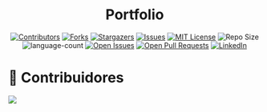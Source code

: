 <h1 style="text-align: center;">Portfolio</h1>

<div style="text-align: center;">
<a href="https://github.com/gabriel-ezequiel/portfolio/graphs/contributors" target="_blank"><img src="https://img.shields.io/github/contributors/gabriel-ezequiel/portfolio.svg?style=for-the-badge" alt="Contributors"></a>
<a href="https://github.com/gabriel-ezequiel/portfolio/network/members" target="_blank"><img src="https://img.shields.io/github/forks/gabriel-ezequiel/portfolio.svg?style=for-the-badge" alt="Forks"></a>
<a href="https://github.com/gabriel-ezequiel/portfolio/stargazers" target="_blank"><img src="https://img.shields.io/github/stars/gabriel-ezequiel/portfolio.svg?style=for-the-badge" alt="Stargazers"></a>
<a href="https://github.com/gabriel-ezequiel/portfolio/issues" target="_blank"><img src="https://img.shields.io/github/issues/gabriel-ezequiel/portfolio.svg?style=for-the-badge" alt="Issues"></a>
<a href="https://github.com/gabriel-ezequiel/portfolio/blob/master/LICENSE" target="_blank"><img src="https://img.shields.io/github/license/gabriel-ezequiel/portfolio.svg?style=for-the-badge" alt="MIT License"></a>
<a><img src="https://img.shields.io/github/repo-size/gabriel-ezequiel/portfolio?style=for-the-badge" alt="Repo Size"></a>
<a><img src="https://img.shields.io/github/languages/count/gabriel-ezequiel/portfolio?style=for-the-badge" alt="language-count"></a>
<a href="https://github.com/gabriel-ezequiel/portfolio/issues" target="_blank"><img src="https://img.shields.io/github/issues/gabriel-ezequiel/portfolio?style=for-the-badge" alt="Open Issues"></a>
<a href="https://github.com/gabriel-ezequiel/portfolio/pulls" target="_blank"><img src="https://img.shields.io/github/issues-pr/gabriel-ezequiel/portfolio?style=for-the-badge" alt="Open Pull Requests"></a>
<a href="https://linkedin.com/in/gabriel-de-castro-ezequiel" target="_blank"><img src="https://img.shields.io/badge/-LinkedIn-black.svg?style=for-the-badge&logo=linkedin&colorB=555" alt="LinkedIn"></a>
</div>

<!-- contributors -->
# :handshake: Contribuidores
<a href="https://github.com/gabriel-ezequiel/portfolio/graphs/contributors">
  <img src="https://contrib.rocks/image?repo=gabriel-ezequiel/portfolio" />
</a>
